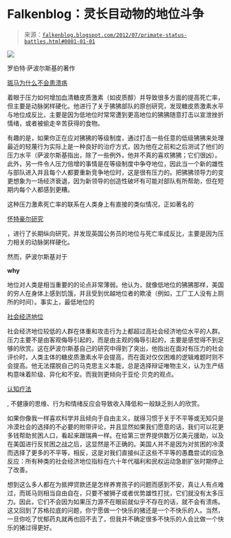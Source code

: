 <!--yml

category: 未分类

日期：2024-05-12 20:25:40

--> 

# Falkenblog：灵长目动物的地位斗争

> 来源：[`falkenblog.blogspot.com/2012/07/primate-status-battles.html#0001-01-01`](http://falkenblog.blogspot.com/2012/07/primate-status-battles.html#0001-01-01)

![](https://blogger.googleusercontent.com/img/b/R29vZ2xl/AVvXsEgO2Zs__Qfdro7QWtkU6LyVsOknLTmf87s11nHOXZdsbeuEwLs8zKSG0qkT776t0wpC7GzH1FVg_yptjPhamfzEKLuYhcbaNwrqoe3z8_cHHnQq-pZi2fTQ6Ju2at7EWr4p6XwWEQ/s1600/stanford+biology%252C+robert+sapolsky.png)

罗伯特·萨波尔斯基的著作

[斑马为什么不会患溃疡](http://www.amazon.com/Zebras-Dont-Ulcers-Third-Edition/dp/0805073698)

着眼于压力如何增加血清糖皮质激素（如皮质醇）并导致很多方面的提高死亡率，但主要是动脉粥样硬化。他进行了关于狒狒部队的原创研究，发现糖皮质激素水平与地位成反比，主要是因为低地位时常常遭到更高地位的狒狒随意打击以宣泄挫折情绪，或者被偷走辛苦获得的食物。

有趣的是，如果你正在应对狒狒的等级制度，通过打击一些任意的低级狒狒来处理最近的轻蔑行为实际上是一种良好的治疗方式，因为他在之前和之后测试了他们的压力水平（萨波尔斯基指出，除了一些例外，他并不真的喜欢狒狒；它们很凶）。此外，另一件令人压力倍增的事情是在等级制度中争夺地位，因此当一个新的雄性与部队进入并且每个人都要重新竞争地位时，这是很有压力的。把狒狒领导力的变更想象为一场经济衰退，因为新领导的创造性破坏有可能对部队有所帮助，但在短期内每个人都感到更糟。

这种压力激素死亡率的联系在人类身上有直接的类似情况，正如著名的

[怀特豪尔研究](http://en.wikipedia.org/wiki/Whitehall_Study)

，进行了长期纵向研究，并发现英国公务员的地位与死亡率成反比，主要是因为压力相关的动脉粥样硬化。

然而，萨波尔斯基对于

**why**

地位对人类是相当重要的的论点非常薄弱。他认为，就像低地位的狒狒那样，美国的穷人在身体上感到饥饿，并且受到优越地位者的欺凌（例如，工厂工人没有上厕所的时间）。事实上，最低地位的

[社会经济地位](http://en.wikipedia.org/wiki/Socioeconomic_status)

社会经济地位较低的人群在体重和攻击行为上都超过高社会经济地位水平的人群。压力主要不是由客观侮辱引起的，而是由主观的侮辱引起的，主要是感觉得不到足够的欣赏。这在萨波尔斯基自己的研究中得到了突出，他指出在面对有压力的社会评价时，人类主体的糖皮质激素水平会提高，而在面对仅仅困难的逻辑难题时则不会提高。他无法摆脱自己的马克思主义本能，总是选择辩证唯物主义，认为生产结构意味着阶级、异化和不安。而我则更倾向于亚伦·贝克的观点。

[认知疗法](http://en.wikipedia.org/wiki/Cognitive_therapy)

, 不健康的思维、行为和情绪反应会导致收入降低和一般缺乏别人的欣赏。

如果你像我一样喜欢科学并且倾向于自由主义，就得习惯于关于不平等或无知只是冷漠社会的选择的不必要的附带评论，并且显然如果我们愿意的话，我们可以花更多钱帮助贫困人口，看起来跟瑞典一样。在给第三世界提供数万亿美元援助，以及在美国进行反贫困之战之后，这显然是不正确的。美国人并不是因为对贫困的冷漠而选择了更多的不平等，相反，这是对我们直接纠正这些不平等的愚蠢尝试的应急反应：所有种类的社会经济地位指标在六十年代福利和民权运动急剧扩张时期停止了改善。

想到这么多人都在为抵押贷款还是怎样养育孩子的问题而感到不安，真让人有点难过，而斑马则相当自由自在，只要不被狮子或者优势雄性打扰，它们就没有太多压力。因此，它们不会因为如果压力源不在眼前就似乎不存在的话，就不会有溃疡。这又回到了苏格拉底的问题，你宁愿做一个快乐的猪还是一个不快乐的人。当然，一旦你吃了忧郁药丸就再也回不去了，但我并不确定很多不快乐的人会比做一个快乐的猪过得更好。
